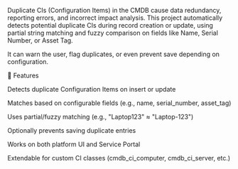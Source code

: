 Duplicate CIs (Configuration Items) in the CMDB cause data redundancy, reporting errors, and incorrect impact analysis.
This project automatically detects potential duplicate CIs during record creation or update, using partial string matching and fuzzy comparison on fields like Name, Serial Number, or Asset Tag.

It can warn the user, flag duplicates, or even prevent save depending on configuration.

🚀 Features

Detects duplicate Configuration Items on insert or update

Matches based on configurable fields (e.g., name, serial_number, asset_tag)

Uses partial/fuzzy matching (e.g., "Laptop123" ≈ "Laptop-123")

Optionally prevents saving duplicate entries

Works on both platform UI and Service Portal

Extendable for custom CI classes (cmdb_ci_computer, cmdb_ci_server, etc.)
